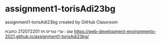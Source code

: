 # assignment1-torisAdi23bg
assignment1-torisAdi23bg created by GitHub Classroom


שם : עדי טוריס
תז 212072201
כתובת
https://web-development-environments-2021.github.io/assignment1-torisAdi23bg/
